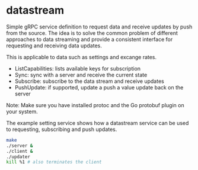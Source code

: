 # datastream

Simple gRPC service definition to request data and receive updates by push from
the source. The idea is to solve the common problem of different approaches to
data streaming and provide a consistent interface for requesting and receiving
data updates.

This is applicable to data such as settings and excange rates.

- ListCapabilities: lists available keys for subscription
- Sync: sync with a server and receive the current state
- Subscribe: subscribe to the data stream and receive updates
- PushUpdate: if supported, update a push a value update back on the server

Note: Make sure you have installed protoc and the Go protobuf plugin on your system.

The example setting service shows how a datastream service can be used to
requesting, subscribing and push updates.

```sh
make
./server &
./client &
./updater
kill %1 # also terminates the client
```
